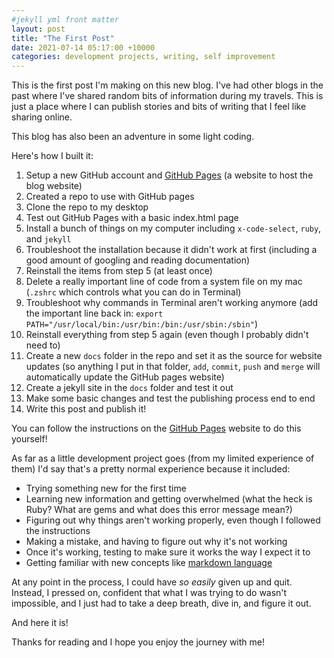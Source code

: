 ```yaml
---
#jekyll yml front matter
layout: post
title: "The First Post"
date: 2021-07-14 05:17:00 +10000
categories: development projects, writing, self improvement
---
```


This is the first post I'm making on this new blog. I've had other blogs in the past where I've shared random bits of information during my travels. This is just a place where I can publish stories and bits of writing that I feel like sharing online.  
  
This blog has also been an adventure in some light coding.  
  
Here's how I built it:
1. Setup a new GitHub account and [GitHub Pages](https://pages.github.com/) (a website to host the blog website)
2. Created a repo to use with GitHub pages
3. Clone the repo to my desktop
4. Test out GitHub Pages with a basic index.html page
5. Install a bunch of things on my computer including `x-code-select`, `ruby`, and `jekyll`
6. Troubleshoot the installation because it didn't work at first (including a good amount of googling and reading documentation)
7. Reinstall the items from step 5 (at least once)
8. Delete a really important line of code from a system file on my mac (`.zshrc` which controls what you can do in Terminal)
9. Troubleshoot why commands in Terminal aren't working anymore (add the important line back in: `export PATH="/usr/local/bin:/usr/bin:/bin:/usr/sbin:/sbin"`)
10. Reinstall everything from step 5 again (even though I probably didn't need to)
11. Create a new `docs` folder in the repo and set it as the source for website updates (so anything I put in that folder, `add`, `commit`, `push` and `merge` will automatically update the GitHub pages website)
12. Create a jekyll site in the `docs` folder and test it out
13. Make some basic changes and test the publishing process end to end
14. Write this post and publish it!  
  
You can follow the instructions on the [GitHub Pages](https://pages.github.com/) website to do this yourself!  
  
As far as a little development project goes (from my limited experience of them) I'd say that's a pretty normal experience because it included:  
- Trying something new for the first time
- Learning new information and getting overwhelmed (what the heck is Ruby? What are gems and what does this error message mean?)
- Figuring out why things aren't working properly, even though I followed the instructions
- Making a mistake, and having to figure out why it's not working
- Once it's working, testing to make sure it works the way I expect it to
- Getting familiar with new concepts like [markdown language](https://www.markdownguide.org/basic-syntax/)  
  
At any point in the process, I could have *so easily* given up and quit. Instead, I pressed on, confident that what I was trying to do wasn't impossible, and I just had to take a deep breath, dive in, and figure it out.  

And here it is!  
  
Thanks for reading and I hope you enjoy the journey with me!  
